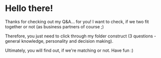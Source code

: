 # Hello there!

Thanks for checking out my Q&A... for you! I want to check, if we two fit together or not (as business partners of course ;)

Therefore, you just need to click through my folder construct (3 questions - general knowledge, personality and decision making). 

Ultimately, you will find out, if we're matching or not. Have fun :)
